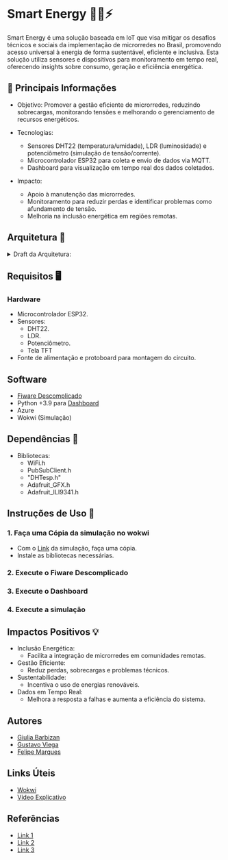 # Smart Energy 🍃🧠⚡

Smart Energy é uma solução baseada em IoT que visa mitigar os desafios técnicos e sociais da implementação de microrredes no Brasil, 
promovendo acesso universal à energia de forma sustentável, eficiente e inclusiva. 
Esta solução utiliza sensores e dispositivos para monitoramento em tempo real, oferecendo insights sobre consumo, geração e eficiência energética.

## 📌 Principais Informações
- Objetivo: Promover a gestão eficiente de microrredes, reduzindo sobrecargas, monitorando tensões e melhorando o gerenciamento de recursos energéticos.
- Tecnologias:

    - Sensores DHT22 (temperatura/umidade), LDR (luminosidade) e potenciômetro (simulação de tensão/corrente).
    - Microcontrolador ESP32 para coleta e envio de dados via MQTT.
    - Dashboard para visualização em tempo real dos dados coletados.
- Impacto:
  - Apoio à manutenção das microrredes.
  - Monitoramento para reduzir perdas e identificar problemas como afundamento de tensão.
  - Melhoria na inclusão energética em regiões remotas.
 
## Arquitetura 🔨
<details>
    <summary>Draft da Arquitetura:</summary>
    <img src="Arquitetura_SmartEnergy.png"  />
  </details>

## Requisitos 🖥️
### Hardware
- Microcontrolador ESP32.
- Sensores:
    - DHT22.
    - LDR.
    - Potenciômetro.
    - Tela TFT
- Fonte de alimentação e protoboard para montagem do circuito.
## Software
- [Fiware Descomplicado](https://github.com/fabiocabrini/fiware)
- Python +3.9 para [Dashboard](dashboard.py)
- Azure
- Wokwi (Simulação)

## Dependências 📝
- Bibliotecas:
  - WiFi.h
  - PubSubClient.h
  - "DHTesp.h"
  - Adafruit_GFX.h
  - Adafruit_ILI9341.h

## Instruções de Uso 🚀
### 1. Faça uma Cópia da simulação no wokwi
- Com o [Link](https://wokwi.com/projects/414460259051014145) da simulação, faça uma cópia.
- Instale as bibliotecas necessárias.
### 2. Execute o Fiware Descomplicado
### 3. Execute o Dashboard
### 4. Execute a simulação

## Impactos Positivos 💡
- Inclusão Energética:
  - Facilita a integração de microrredes em comunidades remotas.
- Gestão Eficiente:
  - Reduz perdas, sobrecargas e problemas técnicos.
- Sustentabilidade:
  - Incentiva o uso de energias renováveis.
- Dados em Tempo Real:
  - Melhora a resposta a falhas e aumenta a eficiência do sistema.

## Autores
- [Giulia Barbizan](https://github.com/Giulia-Rocha)
- [Gustavo Viega](https://github.com/Vieg4)
- [Felipe Marques](https://github.com/FelipeMarquesdeOliveira)

## Links Úteis
  - [Wokwi](https://wokwi.com/projects/414460259051014145)
  - [Vídeo Explicativo](https://drive.google.com/file/d/1SwUM2CNrKPMvvJE6Hx09EYiOsTCUCvaw/view?usp=sharing)

## Referências
- [Link 1](https://repositorio.ifg.edu.br/bitstream/prefix/1229/3/trab.evento_RenanMoreiraSoares_MarceloEscobardeOliveira.pdf)
- [Link 2](https://www.gta.ufrj.br/ensino/eel878/redes1-2016-1/16_1/smartgrid/#perguntas)
- [Link 3](https://www.ecodebate.com.br/2020/10/02/o-futuro-da-gestao-de-energia-sao-os-microgrids/)
